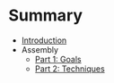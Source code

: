 # Summary

* [Introduction](README.md)
* Assembly
    * [Part 1: Goals](pages/part-1-goals.md)
    * [Part 2: Techniques](pages/part-2-techniques.md)